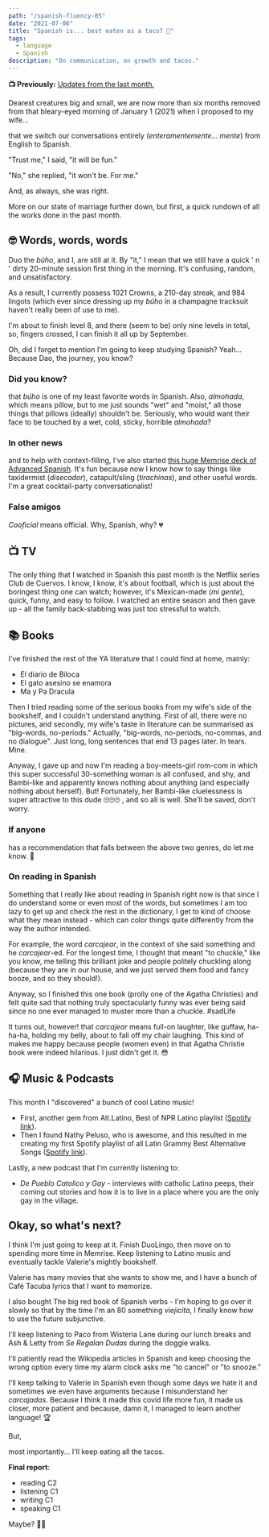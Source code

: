 ```yaml
---
path: "/spanish-fluency-05"
date: "2021-07-06"
title: "Spanish is... best eaten as a taco? 🤔"
tags:
  - language
  - Spanish
description: "On communication, on growth and tacos."
---
```


**📺 Previously:** <a href='/notes/spanish-fluency-04/'>Updates from the last month.</a>

Dearest creatures big and small, we are now more than six months removed from that bleary-eyed morning of January 1 (2021) when I proposed to my wife...

that we switch our conversations entirely (_enteramentemente... mente_) from English to Spanish.

"Trust me," I said, "it will be fun."

"No," she replied, "it won't be. For me."

And, as always, she was right.

More on our state of marriage further down, but first, a quick rundown of all the works done in the past month.

## 🤓 Words, words, words

Duo the _búho_, and I, are still at it. By "it," I mean that we still have a quick ' n ' dirty 20-minute session first thing in the morning. It's confusing, random, and unsatisfactory.

As a result, I currently possess 1021 Crowns, a 210-day streak, and 984 lingots (which ever since dressing up my _búho_ in a champagne tracksuit haven't really been of use to me).

I'm about to finish level 8, and there (seem to be) only nine levels in total, so, fingers crossed, I can finish it all up by September.

Oh, did I forget to mention I'm going to keep studying Spanish? Yeah... Because Dao, the journey, you know?

### Did you know?

that _búho_ is one of my least favorite words in Spanish. Also, _almohada_, which means pillow, but to me just sounds "wet" and "moist," all those things that pillows (ideally) shouldn't be. Seriously, who would want their face to be touched by a wet, cold, sticky, horrible _almohada_?

### In other news

and to help with context-filling, I've also started [this huge Memrise deck of Advanced Spanish](https://app.memrise.com/course/3072/advanced-spanish/). It's fun because now I know how to say things like taxidermist (_disecador_), catapult/sling (_tirachinas_), and other useful words. I'm a great cocktail-party conversationalist!

### False amigos

_Cooficial_ means official. Why, Spanish, why? 💔

## 📺 TV

The only thing that I watched in Spanish this past month is the Netflix series Club de Cuervos. I know, I know, it's about football, which is just about the boringest thing one can watch; however, it's Mexican-made (_mi gente_), quick, funny, and easy to follow. I watched an entire season and then gave up - all the family back-stabbing was just too stressful to watch.

## 📚 Books

I've finished the rest of the YA literature that I could find at home, mainly:

- El diario de Biloca
- El gato asesino se enamora
- Ma y Pa Dracula

Then I tried reading some of the serious books from my wife's side of the bookshelf, and I couldn't understand anything. First of all, there were no pictures, and secondly, my wife's taste in literature can be summarised as "big-words, no-periods." Actually, "big-words, no-periods, no-commas, and no dialogue". Just long, long sentences that end 13 pages later. In tears. Mine.

Anyway, I gave up and now I'm reading a boy-meets-girl rom-com in which this super successful 30-something woman is all confused, and shy, and Bambi-like and apparently knows nothing about anything (and especially nothing about herself). But! Fortunately, her Bambi-like cluelessness is super attractive to this dude 🙄🙄🙄 , and so all is well. She'll be saved, don't worry.

### If anyone

has a recommendation that falls between the above two genres, do let me know. 🙏

### On reading in Spanish

Something that I really like about reading in Spanish right now is that since I do understand some or even most of the words, but sometimes I am too lazy to get up and check the rest in the dictionary, I get to kind of choose what they mean instead - which can color things quite differently from the way the author intended.

For example, the word _carcajear_, in the context of she said something and he _carcajear_-ed. For the longest time, I thought that meant "to chuckle," like you know, me telling this brilliant joke and people politely chuckling along (because they are in our house, and we just served them food and fancy booze, and so they should!).

Anyway, so I finished this one book (prolly one of the Agatha Christies) and felt quite sad that nothing truly spectacularly funny was ever being said since no one ever managed to muster more than a chuckle. #sadLife

It turns out, however! that _carcajear_ means full-on laughter, like guffaw, ha-ha-ha, holding my belly, about to fall off my chair laughing. This kind of makes me happy because people (women even) in that Agatha Christie book were indeed hilarious. I just didn't get it. 😳

## 🎧 Music & Podcasts

This month I "discovered" a bunch of cool Latino music!

- First, another gem from Alt.Latino, Best of NPR Latino playlist ([Spotify link](https://open.spotify.com/playlist/0WLkn6GTPtafd4AOhtR0FQ?si=659256bd5e304852)).
- Then I found Nathy Peluso, who is awesome, and this resulted in me creating my first Spotify playlist of all Latin Grammy Best Alternative Songs ([Spotify link](https://open.spotify.com/playlist/2kTTy9Usks1xK3Axt8uhfH?si=e8e70f79f46a4b64)).

Lastly, a new podcast that I'm currently listening to:

- _De Pueblo Catolico y Gay_ - interviews with catholic Latino peeps, their coming out stories and how it is to live in a place where you are the only gay in the village.

## Okay, so what's next?

I think I'm just going to keep at it.
Finish DuoLingo, then move on to spending more time in Memrise. Keep listening to Latino music and eventually tackle Valerie's mightly bookshelf.

Valerie has many movies that she wants to show me, and I have a bunch of Café Tacuba lyrics that I want to memorize.

I also bought The big red book of Spanish verbs - I'm hoping to go over it slowly so that by the time I'm an 80 something _viejicita_, I finally know how to use the future subjunctive.

I'll keep listening to Paco from Wisteria Lane during our lunch breaks and Ash & Letty from _Se Regalan Dudas_ during the doggie walks.

I'll patiently read the Wikipedia articles in Spanish and keep choosing the wrong option every time my alarm clock asks me "to cancel" or "to snooze."

I'll keep talking to Valerie in Spanish even though some days we hate it and sometimes we even have arguments because I misunderstand her _carcajadas_. Because I think it made this covid life more fun, it made us closer, more patient and because, damn it, I managed to learn another language! 🏆

But,

most importantly... I'll keep eating all the tacos.

**Final report**:

- reading C2
- listening C1
- writing C1
- speaking C1

Maybe? 🤷‍♀️
